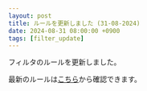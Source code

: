 ```yaml
---
layout: post
title: ルールを更新しました (31-08-2024)
date: 2024-08-31 08:00:00 +0900
tags: [filter_update]
---
```


フィルタのルールを更新しました。

最新のルールは[こちら](https://github.com/kittytail/BlockerRules)から確認できます。
